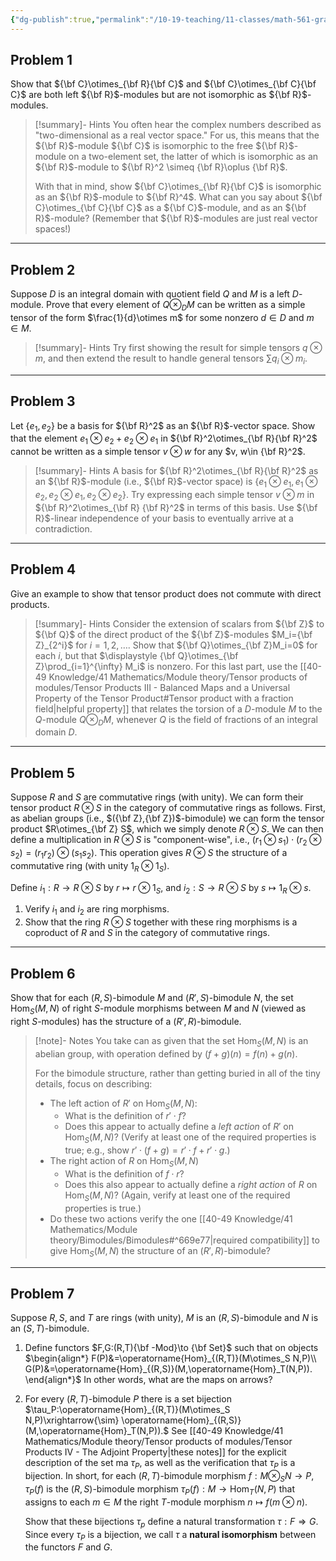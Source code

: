 ```yaml
---
{"dg-publish":true,"permalink":"/10-19-teaching/11-classes/math-561-graduate-algebra/2024-fall/homework/homework-4/","updated":"2024-10-14T12:31:16-07:00"}
---
```


## Problem 1


<div class="transclusion internal-embed is-loaded"><div class="markdown-embed">




Show that ${\bf C}\otimes_{\bf R}{\bf C}$ and ${\bf C}\otimes_{\bf C}{\bf C}$ are both left ${\bf R}$-modules but are not isomorphic as ${\bf R}$-modules.

>[!summary]- Hints
>You often hear the complex numbers described as "two-dimensional as a real vector space." For us, this means that the ${\bf R}$-module ${\bf C}$ is isomorphic to the free ${\bf R}$-module on a two-element set, the latter of which is isomorphic as an ${\bf R}$-module to ${\bf R}^2 \simeq {\bf R}\oplus {\bf R}$.
>
>With that in mind, show ${\bf  C}\otimes_{\bf R}{\bf C}$ is isomorphic as an ${\bf R}$-module to ${\bf R}^4$. What can you say about ${\bf C}\otimes_{\bf C}{\bf C}$ as a ${\bf C}$-module, and as an ${\bf R}$-module? (Remember that ${\bf R}$-modules are just real vector spaces!)

</div></div>


---

## Problem 2


<div class="transclusion internal-embed is-loaded"><div class="markdown-embed">




Suppose $D$ is an integral domain with quotient field $Q$ and $M$ is a left $D$-module. Prove that every element of $Q\otimes_D M$ can be written as a simple tensor of the form $\frac{1}{d}\otimes m$ for some nonzero $d\in D$ and $m\in M$.

>[!summary]- Hints
>Try first showing the result for simple tensors $q\otimes m$, and then extend the result to handle general tensors $\sum q_i\otimes m_i$.

</div></div>


---

## Problem 3


<div class="transclusion internal-embed is-loaded"><div class="markdown-embed">




Let $\{e_1,e_2\}$ be a basis for ${\bf R}^2$ as an ${\bf R}$-vector space. Show that the element $e_1\otimes e_2+e_2\otimes e_1$ in ${\bf R}^2\otimes_{\bf R}{\bf R}^2$ cannot be written as a simple tensor $v\otimes w$ for any $v, w\in {\bf R}^2$.

>[!summary]- Hints
>A basis for ${\bf R}^2\otimes_{\bf R}{\bf R}^2$ as an ${\bf R}$-module (i.e., ${\bf R}$-vector space) is $\{e_1\otimes e_1, e_1\otimes e_2, e_2\otimes e_1, e_2\otimes e_2\}$. Try expressing each simple tensor $v\otimes m$ in ${\bf R}^2\otimes_{\bf R} {\bf R}^2$ in terms of this basis. Use ${\bf R}$-linear independence of your basis to eventually arrive at a contradiction.

</div></div>


---

## Problem 4


<div class="transclusion internal-embed is-loaded"><div class="markdown-embed">




Give an example to show that tensor product does not commute with direct products.

>[!summary]- Hints
>Consider the extension of scalars from ${\bf Z}$ to ${\bf Q}$ of the direct product of the ${\bf Z}$-modules $M_i={\bf Z}_{2^i}$ for $i=1, 2,\ldots$. Show that ${\bf Q}\otimes_{\bf Z}M_i=0$ for each $i$, but that $\displaystyle {\bf Q}\otimes_{\bf Z}\prod_{i=1}^{\infty} M_i$ is nonzero. For this last part, use the [[40-49 Knowledge/41 Mathematics/Module theory/Tensor products of modules/Tensor Products III - Balanced Maps and a Universal Property of the Tensor Product#Tensor product with a fraction field\|helpful property]] that relates the torsion of a $D$-module $M$ to the $Q$-module $Q\otimes_D M$, whenever $Q$ is the field of fractions of an integral domain $D$. 

</div></div>


---

## Problem 5


<div class="transclusion internal-embed is-loaded"><div class="markdown-embed">




Suppose $R$ and $S$ are commutative rings (with unity). We can form their tensor product $R\otimes S$ in the category of commutative rings as follows. First, as abelian groups (i.e., $({\bf Z},{\bf Z})$-bimodule) we can form the tensor product $R\otimes_{\bf Z} S$, which we simply denote $R\otimes S$. We can then define a multiplication in $R\otimes S$ is "component-wise", i.e., $(r_1\otimes s_1)\cdot (r_2\otimes s_2)=(r_1r_2)\otimes (s_1s_2)$. This operation gives $R\otimes S$ the structure of a commutative ring (with unity $1_R\otimes 1_S$).

Define $i_1:R\to R\otimes S$ by $r\mapsto r\otimes 1_S$, and $i_2:S\to R\otimes S$ by $s\mapsto 1_R\otimes s$.
1. Verify $i_1$ and $i_2$ are ring morphisms.
2. Show that the ring $R\otimes S$ together with these ring morphisms is a coproduct of $R$ and $S$ in the category of commutative rings.

</div></div>


---

## Problem 6


<div class="transclusion internal-embed is-loaded"><div class="markdown-embed">




Show that for each $(R,S)$-bimodule $M$ and $(R',S)$-bimodule $N$, the set $\operatorname{Hom}_S(M,N)$ of right $S$-module morphisms between $M$ and $N$ (viewed as right $S$-modules) has the structure of a $(R',R)$-bimodule.

>[!note]- Notes
>You take can as given that the set $\operatorname{Hom}_S(M,N)$ is an abelian group, with operation defined by $(f+g)(n)=f(n)+g(n)$.
>
>For the bimodule structure, rather than getting buried in all of the tiny details, focus on describing:
>- The left action of $R'$ on $\operatorname{Hom}_S(M,N)$:
>	- What is the definition of $r'\cdot f$?
>	- Does this appear to actually define a  *left action* of $R'$ on $\operatorname{Hom}_S(M,N)$? (Verify at least one of the required properties is true; e.g., show $r'\cdot (f+g)=r'\cdot f+r'\cdot g$.)
>- The right action of $R$ on $\operatorname{Hom}_S(M,N)$
>	- What is the definition of $f\cdot r$?
>	- Does this also appear to actually define a *right action* of $R$ on $\operatorname{Hom}_S(M,N)$? (Again, verify at least one of the required properties is true.)
>- Do these two actions verify the one [[40-49 Knowledge/41 Mathematics/Module theory/Bimodules/Bimodules#^669e77\|required compatibility]] to give $\operatorname{Hom}_S(M,N)$ the structure of an $(R',R)$-bimodule?


</div></div>


---

## Problem 7


<div class="transclusion internal-embed is-loaded"><div class="markdown-embed">




Suppose $R, S$, and $T$ are rings (with unity), $M$ is an $(R,S)$-bimodule and $N$ is an $(S,T)$-bimodule.
1. Define functors $F,G:(R,T){\bf -Mod}\to {\bf Set}$ such that on objects
   $\begin{align*}
   F(P)&=\operatorname{Hom}_{(R,T)}(M\otimes_S N,P)\\
   G(P)&=\operatorname{Hom}_{(R,S)}(M,\operatorname{Hom}_T(N,P)).
   \end{align*}$
   In other words, what are the maps on arrows?
2. For every $(R,T)$-bimodule $P$ there is a set bijection
   $\tau_P:\operatorname{Hom}_{(R,T)}(M\otimes_S N,P)\xrightarrow{\sim} \operatorname{Hom}_{(R,S)}(M,\operatorname{Hom}_T(N,P)).$
   See [[40-49 Knowledge/41 Mathematics/Module theory/Tensor products of modules/Tensor Products IV - The Adjoint Property\|these notes]] for the explicit description of the set ma $\tau_P$, as well as the verification that $\tau_P$ is a bijection. In short, for each $(R,T)$-bimodule morphism $f:M\otimes_S N\to P$, $\tau_P(f)$ is the $(R,S)$-bimodule morphism $\tau_P(f):M\to \operatorname{Hom}_T(N,P)$ that assigns to each $m\in M$ the right $T$-module morphism $n\mapsto f(m\otimes n)$.
   
   Show that these bijections $\tau_p$ define a natural transformation $\tau:F\Rightarrow G$. Since every $\tau_P$ is a bijection, we call $\tau$ a **natural isomorphism** between the functors $F$ and $G$.

</div></div>

